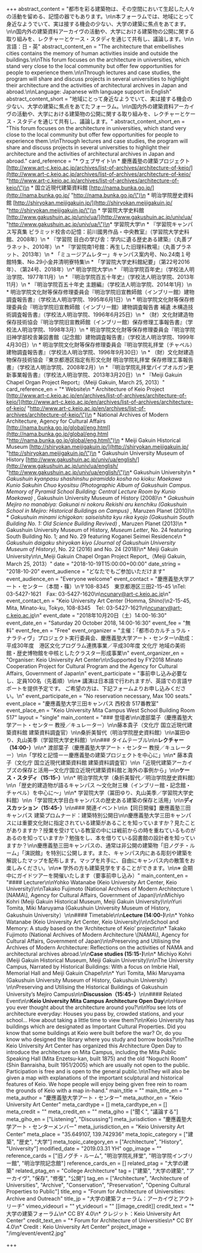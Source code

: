 +++
abstract_content = "都市を彩る建築物は、その空間において生起した人々の活動を留める、記憶の器でもあります。\n\n本フォーラムでは、地域にとって身近なようでいて、実は接する機会の少ない、大学の建築に焦点をあてます。\n\n国内外の建築資料アーカイヴの活動や、大学における建築物の公開に関する取り組みを、レクチャーとケース・スタディを通じて共有し、議論します。\n\n言語：日・英"
abstract_content_en = "The architecture that embellishes cities contains the memory of human activities inside and outside the buildings.\n\nThis forum focuses on the architecture in universities, which stand very close to the local community but offer few opportunities for people to experience them.\n\nThrough lectures and case studies, the program will share and discuss projects in several universities to highlight their architecture and the activities of architectural archives in Japan and abroad.\n\nLanguage: Japanese with language support in English"
abstract_content_short = "地域にとって身近なようでいて、実は接する機会の少ない、大学の建築に焦点をあてたフォーラム。\n\n国内外の建築資料アーカイヴの活動や、大学における建築物の公開に関する取り組みを、レクチャーとケース・スタディを通じて共有し、議論します。"
abstract_content_short_en = "This forum focuses on the architecture in universities, which stand very close to the local community but offer few opportunities for people to experience them.\n\nThrough lectures and case studies, the program will share and discuss projects in several universities to highlight their architecture and the activities of architectural archives in Japan and abroad."
card_reference = "* ウェブサイト\n  * 慶應義塾の建築プロジェクト[http://www.art-c.keio.ac.jp/archives/list-of-archives/architecture-of-keio/](http://www.art-c.keio.ac.jp/archives/list-of-archives/architecture-of-keio/ \"http://www.art-c.keio.ac.jp/archives/list-of-archives/architecture-of-keio/\")\n  * 国立近現代建築資料館 [http://nama.bunka.go.jp/](http://nama.bunka.go.jp/ \"http://nama.bunka.go.jp/\")\n  * 明治学院歴史資料館 [http://shiryokan.meijigakuin.jp/](http://shiryokan.meijigakuin.jp/ \"http://shiryokan.meijigakuin.jp/\")\n  * 学習院大学史料館 [http://www.gakushuin.ac.jp/univ/ua/](http://www.gakushuin.ac.jp/univ/ua/ \"http://www.gakushuin.ac.jp/univ/ua/\")\n* 学習院大学\n  * 『学習院キャンパス写真集 ピラミッド校舎の記憶：前川國男作品・中央教室』（学習院大学史料館、2008年）\n  * 『学習院 目白の学び舎：学内に遺る歴史ある建築』（丸善プラネット、2010年）\n  * 『学習院南1号館：再生した旧理科教場』（丸善プラネット、2013年）\n  * 「ミュージアムレター」キャンパス案内号、No.24南１号館特集、No.29小金井清明寮特集\n  * 「学習院大学史料館紀要」（第22号2016年）、（第24号、2018年）\n* 明治学院大学\n  * 『明治学院百年史』（学校法人明治学院、1977年11月）\n  * 『明治学院百五十年史』（学校法人明治学院、2013年11月）\n  * 『明治学院百五十年史 主題編』（学校法人明治学院、2014年1月）\n  * 明治学院文化財等保存修理委員会『明治学院旧宣教師館（インブリー館）建物調査報告書』（学校法人明治学院、1995年6月1日）\n  * 明治学院文化財等保存修理委員会『明治学院旧宣教師館（インブリー館）建物調査報告書 補遺 木構造技術調査報告書』（学校法人明治学院、1996年6月25日）\n  * （財）文化財建造物保存技術協会『明治学院旧宣教師館（インブリー館）保存修理工事報告書』（学校法人明治学院、1998年3月）\n  * 明治学院文化財等保存修理委員会『明治学院旧神学部校舎兼図書館（記念館）建物調査報告書』（学校法人明治学院、1999年4月30日）\n  * 明治学院文化財等保存修理委員会『明治学院礼拝堂（チャペル）建物調査報告書』（学校法人明治学院、1996年9月30日）\n  * （財）文化財建造物保存技術協会『東京都港区指定有形文化財 明治学院礼拝堂 保存修理工事報告書』（学校法人明治学院、2008年2月）\n  * 『明治学院礼拝堂パイプオルガン更新事業報告書』（学校法人明治学院、2013年3月20日）\n  * 『Meiji Gakuin Chapel Organ Project Report』（Meiji Gakuin, March 25, 2013）"
card_reference_en = "* Website\n  * Architecture of Keio Project [http://www.art-c.keio.ac.jp/en/archives/list-of-archives/architecture-of-keio/](http://www.art-c.keio.ac.jp/en/archives/list-of-archives/architecture-of-keio/ \"http://www.art-c.keio.ac.jp/en/archives/list-of-archives/architecture-of-keio/\")\n  * National Archives of Modern Architecture, Agency for Cultural Affairs [http://nama.bunka.go.jp/global/eng.html](http://nama.bunka.go.jp/global/eng.html \"http://nama.bunka.go.jp/global/eng.html\")\n  * Meiji Gakuin Historical Museum [http://shiryokan.meijigakuin.jp/](http://shiryokan.meijigakuin.jp/ \"http://shiryokan.meijigakuin.jp/\")\n  * Gakushuin University Museum of History [http://www.gakushuin.ac.jp/univ/ua/english/](http://www.gakushuin.ac.jp/univ/ua/english/ \"http://www.gakushuin.ac.jp/univ/ua/english/\")\n* Gakushuin University\n  * _Gakushuin kyanpasu shashinshu piramiddo kosha no kioku: Maekawa Kunio Sakuhin Chuo kyositsu (Photographic Album of Gakushuin Campus. Memory of Pyramid School Building: Central Lecture Room by Kunio Maekawa)_ , Gakushuin University Museum of History (2008)\n  * _Gakushuin Mejiro no manabiya: Gakunai ni nokoru Rekishi aru kenchiku (Gakushuin School in Mejiro: Historical Buildings on Campus)_ , Maruzen Planet (2010)\n  * _Gakushuin minami ichigokan: saiseishita kyu rika kyojo (Gakushuin South Building No. 1: Old Science Building Revived)_ , Maruzen Planet (2013)\n  * Gakushuin University Museum of History, _Museum Letter_, No. 24 featuring South Building No. 1; and No. 29 featuring Koganei Seimei Residence\n  * _Gakushuin daigaku shiryokan kiyo (Journal of Gakushuin University Museum of History)_, No. 22 (2016) and No. 24 (2018)\n* Meiji Gakuin University\n\n_Meiji Gakuin Chapel Organ Project Report_（Meiji Gakuin, March 25, 2013）"
date = "2018-10-19T15:00:00+00:00"
date_string = "2018-10-20"
event_audience = "どなたでもご参加いただけます"
event_audience_en = "Everyone welcome"
event_contact = "慶應義塾大学アート・センター（本間・篠）\n〒108-8345　東京都港区三田2-15-45 \nTel: 03-5427-1621　Fax: 03-5427-1620\n\ncunary@art-c.keio.ac.jp\n"
event_contact_en = "Keio University Art Center (Homma, Shino)\n2-15-45, Mita, Minato-ku, Tokyo, 108-8345　Tel: 03-5427-1621\n\ncunary@art-c.keio.ac.jp\n"
event_date = "2018年10月20日（土）14:00-16:30"
event_date_en = "Saturday 20 October 2018, 14:00-16:30"
event_fee = "無料"
event_fee_en = "Free"
event_organizer = "主催：「都市のカルチュラル・ナラティヴ」プロジェクト実行委員会、慶應義塾大学アート・センター\n助成：平成30年度　港区文化プログラム連携事業／平成30年度 文化庁 地域の美術館・歴史博物館を中核としたクラスター形成事業\n"
event_organizer_en = "Organiser: Keio University Art Center\n\nSupported by FY2018 Minato Cooperation Project for Cultural Program and the Agency for Cultural Affairs, Government of Japan\n"
event_participate = "事前申し込み必要なし、定員100名（先着順）\n\n※ 講演は日本語で行われますが、英語での言語サポートを提供予定です。 ご希望の方は、下記フォームよりお申し込みください。\n"
event_participate_en = "No reservation necessary, Max 100 seats."
event_place = "慶應義塾大学三田キャンパス 西校舎 517番教室"
event_place_en = "Keio University Mita Campus West School Building Room 517"
layout = "single"
main_content = "### 登壇者\n\n渡部葉子（慶應義塾大学アート・センター 教授／キュレーター）\n\n藤本貴子（文化庁 国立近現代建築資料館 建築資料調査官）\n\n桑折美智代（明治学院歴史資料館）\n\n冨田ゆり、丸山美季（学習院大学史料館）\n\n### タイムテーブル\n\n**レクチャー（14:00-）**\n\n* 渡部葉子（慶應義塾大学アート・センター 教授／キュレーター）\n\n「学校と記憶ーー慶應義塾の建築プロジェクトを中心に」\n\n* 藤本貴子（文化庁 国立近現代建築資料館 建築資料調査官）\n\n「近現代建築アーカイブズの保存と活用―文化庁国立近現代建築資料館と海外の事例から」\n\n**ケース・スタディ（15:15-）**\n\n* 明治学院大学（桑折美智代／明治学院歴史資料館）\n\n「歴史的建造物が語るキャンパス ～文化財三棟（インブリー館・記念館・チャペル）を中心に～」\n\n* 学習院大学（冨田ゆり、丸山美季／学習院大学史料館）\n\n「学習院大学目白キャンパスの歴史ある建築の保存と活用」\n\n**ディスカッション（15:45-）**\n\n### 関連イベント\n\n【同日開催】慶應義塾三田キャンパス 建築プロムナード：建築特別公開日\n\n慶應義塾大学三田キャンパスには重要文化財に指定されている建築があることを知っていますか？見たことがありますか？授業を受けている教室の中には戦前からの時を重ねているものがあるのを知っていますか？勉強をし、本を借りている図書館の設計者を知っていますか？\n\n慶應義塾三田キャンパスの、通常は非公開の建築物「旧ノグチ・ルーム」「演説館」を特別に公開します。また、キャンパス内にある彫刻や建築を解説したマップを配布します。マップを片手に、自由にキャンパス内の散策をお楽しみください。\n\n※ 学外の方も建築見学をすることができます。\n\n※ 会期中にガイドツアーを開催いたします（要事前申し込み）"
main_content_en = "#### Lecturer\n\nYohko Watanabe (Keio University Art Center, Keio University)\n\nTakako Fujimoto (National Archives of Modern Architecture \\[NAMA\\], Agency for Cultural Affairs, Government of Japan)\n\nMichiyo Kohri (Meiji Gakuin Historical Museum, Meiji Gakuin University)\n\nYuri Tomita, Miki Maruyama (Gakushuin University Museum of History, Gakushuin University）\n\n#### Timetable\n\n**Lecture (14:00-)**\n\n* Yohko Watanabe (Keio University Art Center, Keio University)\n\nSchool and Memory: A study based on the ‘Architecture of Keio’ project\n\n* Takako Fujimoto (National Archives of Modern Architecture \\[NAMA\\], Agency for Cultural Affairs, Government of Japan)\n\nPreserving and Utilising the Archives of Modern Architecture: Reflections on the activities of NAMA and architectural archives abroad.\n\n**Case studies (15:15-)**\n\n* Michiyo Kohri (Meiji Gakuin Historical Museum, Meiji Gakuin University)\n\nThe University Campus, Narrated by Historical Buildings: With a focus on Imbrie Hall, Memorial Hall and Meiji Gakuin Chapel\n\n* Yuri Tomita, Miki Maruyama (Gakushuin University Museum of History, Gakushuin University）\n\nPreserving and Utilising the Historical Buildings of Gakushuin University’s Mejiro Campus\n\n**Discussion（15:45-）**\n\n#### Related Event\n\n**Keio University Mita Campus Architecture Open Day**\n\nHave you ever thought about the architecture around you?\n\nYou see lots of architecture everyday: Houses you pass by, crowded stations, and your school… How about taking a little time to view them?\n\nKeio University has buildings which are designated as Important Cultural Properties. Did you know that some buildings at Keio were built before the war? Or, do you know who designed the library where you study and borrow books?\n\nThe Keio University Art Center has organized this Architecture Open Day to introduce the architecture on Mita Campus, including the Mita Public Speaking Hall (Mita Enzetsu-kan, built 1875) and the old “Noguchi Room” (Shin Banraisha, built 1951/2005) which are usually not open to the public. Participation is free and is open to the general public.\n\nThey will also be given a map with explanations of the important sculptural and historical features of Keio. We hope people will enjoy being given free rein to roam the grounds of Keio with a map in-hand."
main_title = ""
main_title_en = ""
meta_author = "慶應義塾大学アート・センター"
meta_author_en = "Keio University Art Center"
meta_cardtype = []
meta_cardtype_en = []
meta_credit = ""
meta_credit_en = ""
meta_giho = ["聞く", "議論する"]
meta_giho_en = ["Listening", "Discussing"]
meta_jurisdiction = "慶應義塾大学アート・センターメンバー"
meta_jurisdiction_en = "Keio University Art Center"
meta_place = "35.649107, 139.742936"
meta_topic_category = ["建築", "歴史", "大学"]
meta_topic_category_en = ["Architecture", "History", "University"]
modified_date = "2019.03.31 YH"
ogp_image = ""
reference_cards = ["旧ノグチ・ルーム", "明治学院礼拝堂", "明治学院インブリー館", "明治学院記念館"]
reference_cards_en = []
related_ptag = "大学の建築"
related_ptag_en = "College Architecture"
tag = ["建築", "大学の建築", "アーカイヴ", "保存", "修復", "公開"]
tag_en = ["Architecture", "Architecture of Universities", "Archive", "Conservation", "Preservation", "Opening Cultural Properties to Public"]
title_eng = "Forum for Architecture of Universities: Archive and Outreach"
title_jp = "大学の建築フォーラム：アーカイヴとアウトリーチ"
vimeo_videourl = ""
yt_videourl = ""
[[image_credit]]
credit_text = "* 大学の建築フォーラム\n* CC BY 4.0\n* クレジット：Keio University Art Center"
credit_text_en = "* Forum for Architecture of Universities\n* CC BY 4.0\n* Credit : Keio University Art Center"
project_image = "/img/event/event2.jpg"

+++
